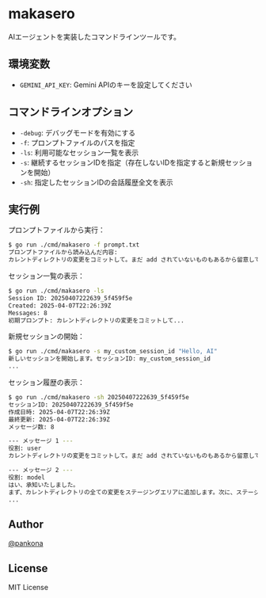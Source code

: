 # makasero

AIエージェントを実装したコマンドラインツールです。

## 環境変数

- `GEMINI_API_KEY`: Gemini APIのキーを設定してください

## コマンドラインオプション

- `-debug`: デバッグモードを有効にする
- `-f`: プロンプトファイルのパスを指定
- `-ls`: 利用可能なセッション一覧を表示
- `-s`: 継続するセッションIDを指定（存在しないIDを指定すると新規セッションを開始）
- `-sh`: 指定したセッションIDの会話履歴全文を表示

## 実行例

プロンプトファイルから実行：
```bash
$ go run ./cmd/makasero -f prompt.txt
プロンプトファイルから読み込んだ内容:
カレントディレクトリの変更をコミットして。まだ add されていないものもあるから留意してね。
```

セッション一覧の表示：
```bash
$ go run ./cmd/makasero -ls
Session ID: 20250407222639_5f459f5e
Created: 2025-04-07T22:26:39Z
Messages: 8
初期プロンプト: カレントディレクトリの変更をコミットして...
```

新規セッションの開始：
```bash
$ go run ./cmd/makasero -s my_custom_session_id "Hello, AI"
新しいセッションを開始します。セッションID: my_custom_session_id
...
```

セッション履歴の表示：
```bash
$ go run ./cmd/makasero -sh 20250407222639_5f459f5e
セッションID: 20250407222639_5f459f5e
作成日時: 2025-04-07T22:26:39Z
最終更新: 2025-04-07T22:26:39Z
メッセージ数: 8

--- メッセージ 1 ---
役割: user
カレントディレクトリの変更をコミットして。まだ add されていないものもあるから留意してね。

--- メッセージ 2 ---
役割: model
はい、承知いたしました。
まず、カレントディレクトリの全ての変更をステージングエリアに追加します。次に、ステージングされた変更の差分を確認して、適切なコミットメッセージを作成し、コミットを実行します。
...
```

## Author

[@pankona](https://github.com/pankona)

## License

MIT License        